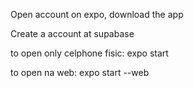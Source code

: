 Open account on expo, download the app

Create a account at supabase

to open only celphone fisic: expo start

to open na web: expo start --web

<!--
expo updategit 
link do video: https://www.youtube.com/watch?v=2ICOVstF6rU
tem que:
  eas login (logar)
    depois
  eas update --branch preview --message "Scale of Strongest beer not work yet"




This is to build a APK im EXPO
 ******* before start build has to change couple thinks
    - tem que deletar o  "react-native-navigation": "^7.32.1" do package.jsons
    - tem que trocar o thumbImage na linha 317 por causa do tamanho
 
eas build -p android --profile preview




tutotial supabase:
https://www.youtube.com/watch?v=_uIslLPirw0

backend and database
https://app.supabase.com/project/ppihnndftvaibkwoaich/api?resource=Beer

autentication supabase simples
https://www.youtube.com/watch?v=Ow_Uzedfohk&t=478s
 -->
